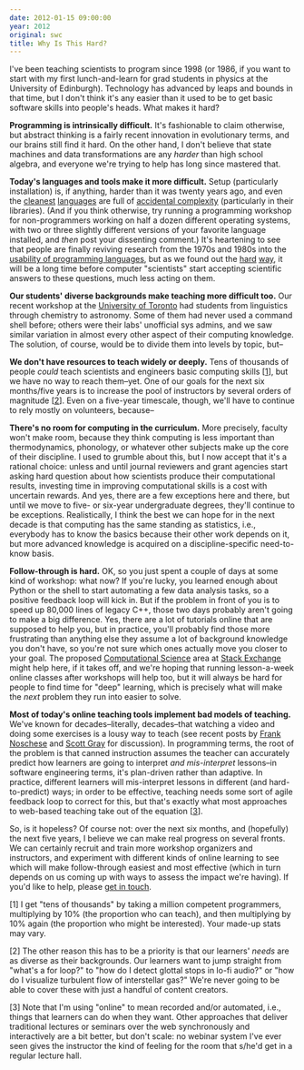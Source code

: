 ```yaml
---
date: 2012-01-15 09:00:00
year: 2012
original: swc
title: Why Is This Hard?
---
```

<p>I've been teaching scientists to program since 1998 (or 1986, if you want to start with my first lunch-and-learn for grad students in physics at the University of Edinburgh). Technology has advanced by leaps and bounds in that time, but I don't think it's any easier than it used to be to get basic software skills into people's heads. What makes it hard?</p>
<p><strong>Programming is intrinsically difficult.</strong> It's fashionable to claim otherwise, but abstract thinking is a fairly recent innovation in evolutionary terms, and our brains still find it hard. On the other hand, I don't believe that state machines and data transformations are any <em>harder</em> than high school algebra, and everyone we're trying to help has long since mastered that.</p>
<p><strong>Today's languages and tools make it more difficult.</strong> Setup (particularly installation) is, if anything, harder than it was twenty years ago, and even the <a href="http://www.python.org">cleanest</a> <a href="http://en.wikipedia.org/wiki/Scheme_%28programming_language%29">languages</a> are full of <a href="http://en.wikipedia.org/wiki/Accidental_complexity">accidental complexity</a> (particularly in their libraries). (And if you think otherwise, try running a programming workshop for non-programmers working on half a dozen different operating systems, with two or three slightly different versions of your favorite language installed, and <em>then</em> post your dissenting comment.) It's heartening to see that people are finally reviving research from the 1970s and 1980s into the <a href="http://splashcon.org/2011/program/156">usability of programming languages</a>, but as we found out the <a href="http://www.neverworkintheory.org/?p=197">hard</a> <a href="http://www.neverworkintheory.org/?p=211">way</a>, it will be a long time before computer "scientists" start accepting scientific answers to these questions, much less acting on them.</p>
<p><strong>Our students' diverse backgrounds make teaching more difficult too.</strong> Our recent workshop at the <a href="http://www.utoronto.ca">University of Toronto</a> had students from linguistics through chemistry to astronomy. Some of them had never used a command shell before; others were their labs' unofficial sys admins, and we saw similar variation in almost every other aspect of their computing knowledge. The solution, of course, would be to divide them into levels by topic, but–</p>
<p><strong>We don't have resources to teach widely or deeply.</strong> Tens of thousands of people <em>could</em> teach scientists and engineers basic computing skills [<a href="#1">1</a>], but we have no way to reach them–yet. One of our goals for the next six months/five years is to increase the pool of instructors by several orders of magnitude [<a href="#2">2</a>]. Even on a five-year timescale, though, we'll have to continue to rely mostly on volunteers, because–</p>
<p><strong>There's no room for computing in the curriculum.</strong> More precisely, faculty won't make room, because they think computing is less important than thermodynamics, phonology, or whatever other subjects make up the core of their discipline. I used to grumble about this, but I now accept that it's a rational choice: unless and until journal reviewers and grant agencies start asking hard question about how scientists produce their computational results, investing time in improving computational skills is a cost with uncertain rewards. And yes, there are a few exceptions here and there, but until we move to five- or six-year undergraduate degrees, they'll continue to be exceptions. Realistically, I think the best we can hope for in the next decade is that computing has the same standing as statistics, i.e., everybody has to know the basics because their other work depends on it, but more advanced knowledge is acquired on a discipline-specific need-to-know basis.</p>
<p><strong>Follow-through is hard.</strong> OK, so you just spent a couple of days at some kind of workshop: what now? If you're lucky, you learned enough about Python or the shell to start automating a few data analysis tasks, so a positive feedback loop will kick in. But if the problem in front of you is to speed up 80,000 lines of legacy C++, those two days probably aren't going to make a big difference. Yes, there are a lot of tutorials online that are supposed to help you, but in practice, you'll probably find those more frustrating than anything else they assume a lot of background knowledge you don't have, so you're not sure which ones actually move you closer to your goal. The proposed <a href="http://area51.stackexchange.com/proposals/28815/scientific-computing-was-computational-science">Computational Science</a> area at <a href="http://stackexchange.com/">Stack Exchange</a> might help here, if it takes off, and we're hoping that running lesson-a-week online classes after workshops will help too, but it will always be hard for people to find time for "deep" learning, which is precisely what will make the <em>next</em> problem they run into easier to solve.</p>
<p><strong>Most of today's online teaching tools implement bad models of teaching.</strong> We've known for decades–literally, decades–that watching a video and doing some exercises is a lousy way to teach (see recent posts by <a href="http://fnoschese.wordpress.com/tag/khan-academy/">Frank Noschese</a> and <a href="http://blog.oreillyschool.com/2011/12/my-thoughts-on-codecademy.html">Scott Gray</a> for discussion). In programming terms, the root of the problem is that canned instruction assumes the teacher can accurately predict how learners are going to interpret <em>and mis-interpret</em> lessons–in software engineering terms, it's plan-driven rather than adaptive. In practice, different learners will mis-interpret lessons in different (and hard-to-predict) ways; in order to be effective, teaching needs some sort of agile feedback loop to correct for this, but that's exactly what most approaches to web-based teaching take out of the equation [<a href="#3">3</a>].</p>
<p>So, is it hopeless? Of course not: over the next six months, and (hopefully) the next five years, I believe we can make real progress on several fronts. We can certainly recruit and train more workshop organizers and instructors, and experiment with different kinds of online learning to see which will make follow-through easiest and most effective (which in turn depends on us coming up with ways to assess the impact we're having). If you'd like to help, please <a href="mailto:{{site.author.email}}">get in touch</a>.</p>
<p id="1">[1] I get "tens of thousands" by taking a million competent programmers, multiplying by 10% (the proportion who can teach), and then multiplying by 10% again (the proportion who might be interested). Your made-up stats may vary.</p>
<p id="2">[2] The other reason this has to be a priority is that our learners' <em>needs</em> are as diverse as their backgrounds. Our learners want to jump straight from "what's a for loop?" to "how do I detect glottal stops in lo-fi audio?" or "how do I visualize turbulent flow of interstellar gas?" We're never going to be able to cover these with just a handful of content creators.</p>
<p id="3">[3] Note that I'm using "online" to mean recorded and/or automated, i.e., things that learners can do when they want. Other approaches that deliver traditional lectures or seminars over the web synchronously and interactively are a bit better, but don't scale: no webinar system I've ever seen gives the instructor the kind of feeling for the room that s/he'd get in a regular lecture hall.</p>
